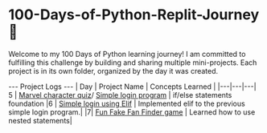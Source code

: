 # 100-Days-of-Python-Replit-Journey 🚀

Welcome to my 100 Days of Python learning journey! I am committed to fulfilling this challenge by building and sharing multiple mini-projects. Each project is in its own folder, organized by the day it was created.

--- Project Logs ---
| Day | Project Name | Concepts Learned |
|---|---|---|
5 | [Marvel character quiz](./Day%205/Replit%20Day%205%20Challenge.py)/ [Simple login program](./Day%205/Replit%20Day%205%20Log%20in.py) | if/else statements foundation
|6 | [Simple login using Elif](./Day%206/Day%206%20Elif%20Login.py) | Implemented elif to the previous simple login program.|
|7| [Fun Fake Fan Finder game](./Day%207/Day%207%20Fake%20fan%20fidner%20game.py) | Learned how to use nested statements|